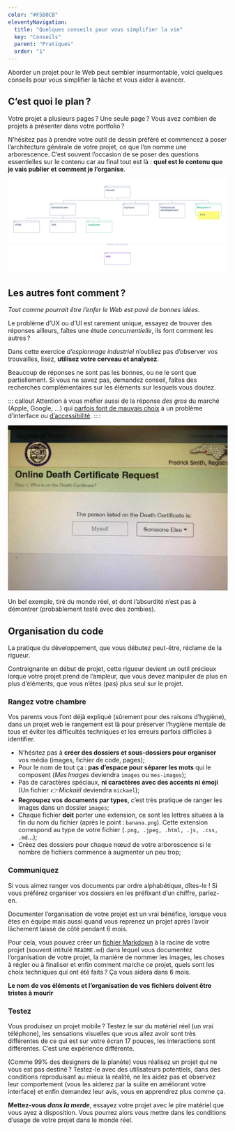 ```yaml
---
color: "#F5B0CB"
eleventyNavigation:
  title: "Quelques conseils pour vous simplifier la vie"
  key: "Conseils"
  parent: "Pratiques"
  order: "1"
---
```


Aborder un projet pour le Web peut sembler insurmontable, voici quelques conseils pour vous simplifier la tâche et vous aider à avancer.

## C’est quoi le plan ?

Votre projet a plusieurs pages ? Une seule page ? Vous avez combien de projets à présenter dans votre portfolio ?

N’hésitez pas à prendre votre outil de dessin préféré et commencez à poser l’architecture générale de votre projet, ce que l’on nomme une arborescence. C’est souvent l’occasion de se poser des questions essentielles sur le contenu car au final tout est là : **quel est le contenu que je vais publier et comment je l’organise**.

![Exemple d’arborescence avec le site shinze.com](/img/arbo.png)

## Les autres font comment ?

*Tout comme pourrait être l’enfer le Web est pavé de bonnes idées*.

Le problème d’UX ou d’UI est rarement unique, essayez de trouver des réponses ailleurs, faîtes une étude *concurrentielle*, ils font comment les autres ?

Dans cette exercice *d’espionnage industriel* n’oubliez pas d’observer vos trouvailles, lisez, **utilisez votre cerveau et analysez**.

Beaucoup de réponses ne sont pas les bonnes, ou ne le sont que partiellement. Si vous ne savez pas, demandez conseil, faîtes des recherches complémentaires sur les éléments sur lesquels vous doutez.

::: callout
Attention à vous méfier aussi de la réponse *des gros* du marché (Apple, Google, …) qui [parfois font de mauvais choix](https://adrianroselli.com/2020/03/i-dont-care-what-google-or-apple-or-whomever-did.html) à un problème d’interface ou [d’accessibilité](https://twitter.com/zeldman/status/1334470523716309000).
::::

![Un bel exemple](/img/contre-exemple.png)

Un bel exemple, tiré du monde réel, et dont l’absurdité n’est pas à démontrer (probablement testé avec des zombies).

## Organisation du code

La pratique du développement, que vous débutez peut-être, réclame de la rigueur.

Contraignante en début de projet, cette rigueur devient un outil précieux lorque votre projet prend de l’ampleur, que vous devez manipuler de plus en plus d’éléments, que vous n’êtes (pas) plus seul sur le projet.

### Rangez votre chambre

Vos parents vous l’ont déjà expliqué (sûrement pour des raisons d’hygiène), dans un projet web le rangement est là pour préserver l’hygiène mentale de tous et éviter les difficultés techniques et les erreurs parfois difficiles à identifier.

- N’hésitez pas à **créer des dossiers et sous-dossiers pour organiser** vos média (images, fichier de code, pages);
- Pour le nom de tout ça : **pas d’espace pour séparer les mots** qui le composent (*Mes Images* deviendra `images` ou `mes-images`);
- Pas de caractères spéciaux, **ni caractères avec des accents ni émoji** (Un fichier *👉 Mickaël* deviendra `mickael`);
- **Regroupez vos documents par types**, c’est très pratique de ranger les images dans un dossier `images`;
- Chaque fichier **doit** porter une extension, ce sont les lettres situées à la fin du nom du fichier (après le point : `banana.png`). Cette extension correspond au type de votre fichier (`.png, .jpeg, .html, .js, .css, .md`…);
- Créez des dossiers pour chaque nœud de votre arborescence si le nombre de fichiers commence à augmenter un peu trop;

### Communiquez

Si vous aimez ranger vos documents par ordre alphabétique, dîtes-le ! Si vous préférez organiser vos dossiers en les préfixant d’un chiffre, parlez-en.

Documenter l’organisation de votre projet est un vrai bénéfice, lorsque vous êtes en équipe mais aussi quand vous reprenez un projet après l’avoir lâchement laissé de côté pendant 6 mois.

Pour cela, vous pouvez créer un [fichier Markdown](https://www.markdowntutorial.com/fr/) à la racine de votre projet (souvent intitulé `README.md`) dans lequel vous documentez l’organisation de votre projet, la manière de nommer les images, les choses à régler ou à finaliser et enfin comment marche ce projet, quels sont les choix techniques qui ont été faits ? Ça vous aidera dans 6 mois.

**Le nom de vos éléments et l’organisation de vos fichiers doivent être tristes à mourir**

### Testez

Vous produisez un projet mobile ? Testez le sur du matériel réel (un vrai téléphone), les sensations visuelles que vous allez avoir sont très différentes de ce qui est sur votre écran 17 pouces, les interactions sont différentes. C’est une expérience différente.

(Comme 99% des designers de la planète) vous réalisez un projet qui ne vous est pas destiné ? Testez-le avec des utilisateurs potentiels, dans des conditions reproduisant au mieux la réalité, ne les aidez pas et observez leur comportement (vous les aiderez par la suiite en améliorant votre interface) et enfin demandez leur avis, vous en apprendrez plus comme ça.

**Mettez-vous *dans la merde***, essayez votre projet avec le pire matériel que vous ayez à disposition. Vous pourrez alors vous mettre dans les conditions d’usage de votre projet dans le monde réel.





